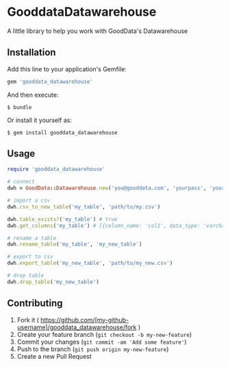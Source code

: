 # GooddataDatawarehouse

A little library to help you work with GoodData's Datawarehouse

## Installation

Add this line to your application's Gemfile:

```ruby
gem 'gooddata_datawarehouse'
```

And then execute:

    $ bundle

Or install it yourself as:

    $ gem install gooddata_datawarehouse

## Usage

```ruby
require 'gooddata_datawarehouse'

# connect
dwh = GoodData::Datawarehouse.new('you@gooddata.com', 'yourpass', 'your ADS instance id'

# import a csv
dwh.csv_to_new_table('my_table', 'path/to/my.csv')

dwh.table_exists?('my_table') # true
dwh.get_columns('my_table') # [{column_name: 'col1', data_type: 'varchar(88)'}, {column_name: 'col2', data_type: 'int'}]

# rename a table
dwh.rename_table('my_table', 'my_new_table')

# export to csv
dwh.export_table('my_new_table', 'path/to/my_new.csv')

# drop table
dwh.drop_table('my_new_table')
```


## Contributing

1. Fork it ( https://github.com/[my-github-username]/gooddata_datawarehouse/fork )
2. Create your feature branch (`git checkout -b my-new-feature`)
3. Commit your changes (`git commit -am 'Add some feature'`)
4. Push to the branch (`git push origin my-new-feature`)
5. Create a new Pull Request
